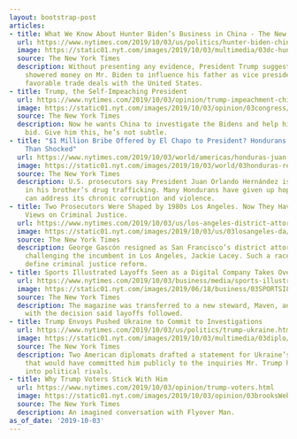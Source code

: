 ```yaml
---
layout: bootstrap-post
articles:
- title: What We Know About Hunter Biden’s Business in China - The New York Times
  url: https://www.nytimes.com/2019/10/03/us/politics/hunter-biden-china.html
  image: https://static01.nyt.com/images/2019/10/03/multimedia/03dc-hunterbiden2/merlin_162077214_fcec7317-a8f0-4cf9-b59e-09f9c3b59048-facebookJumbo.jpg
  source: The New York Times
  description: Without presenting any evidence, President Trump suggested that China
    showered money on Mr. Biden to influence his father as vice president and win
    favorable trade deals with the United States.
- title: Trump, the Self-Impeaching President
  url: https://www.nytimes.com/2019/10/03/opinion/trump-impeachment-china.html
  image: https://static01.nyt.com/images/2019/10/03/opinion/03congress/03congress-facebookJumbo.jpg
  source: The New York Times
  description: Now he wants China to investigate the Bidens and help his re-election
    bid. Give him this, he’s not subtle.
- title: "$1 Million Bribe Offered by El Chapo to President? Hondurans Are More Resigned
    Than Shocked"
  url: https://www.nytimes.com/2019/10/03/world/americas/honduras-juan-orlando-hernandez.html
  image: https://static01.nyt.com/images/2019/10/03/world/03honduras-reaction/03honduras-reaction-facebookJumbo.jpg
  source: The New York Times
  description: U.S. prosecutors say President Juan Orlando Hernández is complicit
    in his brother’s drug trafficking. Many Hondurans have given up hope their country
    can address its chronic corruption and violence.
- title: Two Prosecutors Were Shaped by 1980s Los Angeles. Now They Have Opposing
    Views on Criminal Justice.
  url: https://www.nytimes.com/2019/10/03/us/los-angeles-district-attorney-george-gascon.html
  image: https://static01.nyt.com/images/2019/10/03/us/03losangeles-da/03losangeles-da-facebookJumbo.jpg
  source: The New York Times
  description: George Gascón resigned as San Francisco’s district attorney to consider
    challenging the incumbent in Los Angeles, Jackie Lacey. Such a race could help
    define criminal justice reform.
- title: Sports Illustrated Layoffs Seen as a Digital Company Takes Over
  url: https://www.nytimes.com/2019/10/03/business/media/sports-illustrated-layoffs.html
  image: https://static01.nyt.com/images/2019/06/18/business/03SPORTSILLUSTRATED-01/03SPORTSILLUSTRATED-01-facebookJumbo.jpg
  source: The New York Times
  description: The magazine was transferred to a new steward, Maven, and people familiar
    with the decision said layoffs followed.
- title: Trump Envoys Pushed Ukraine to Commit to Investigations
  url: https://www.nytimes.com/2019/10/03/us/politics/trump-ukraine.html
  image: https://static01.nyt.com/images/2019/10/03/multimedia/03diplo/03diplo-facebookJumbo.jpg
  source: The New York Times
  description: Two American diplomats drafted a statement for Ukraine’s new leader
    that would have committed him publicly to the inquiries Mr. Trump has been seeking
    into political rivals.
- title: Why Trump Voters Stick With Him
  url: https://www.nytimes.com/2019/10/03/opinion/trump-voters.html
  image: https://static01.nyt.com/images/2019/10/03/opinion/03brooksWeb/03brooksWeb-facebookJumbo.jpg
  source: The New York Times
  description: An imagined conversation with Flyover Man.
as_of_date: '2019-10-03'
---
```


